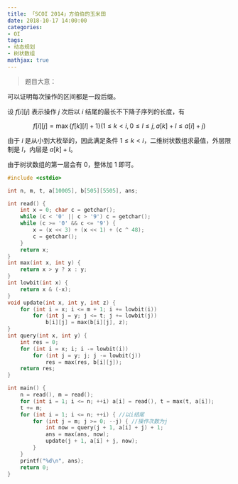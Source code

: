 ```yaml
---
title: 「SCOI 2014」方伯伯的玉米田
date: 2018-10-17 14:00:00
categories:
- OI
tags:
- 动态规划
- 树状数组
mathjax: true
---
```


> 题目大意：

可以证明每次操作的区间都是一段后缀。

设 $f[i][j]$ 表示操作 $j$ 次后以 $i$ 结尾的最长不下降子序列的长度，有

$$
f[i][j]=\max\{f[k][l]+1\}(1 \leq k < i, 0 \leq l \leq j, a[k] + l \leq a[i] + j)
$$

由于 $i$ 是从小到大枚举的，因此满足条件 $1 \leq k < i$，二维树状数组求最值，外层限制是 $l$，内层是 $a[k]+l$。

由于树状数组的第一层会有 $0$，整体加 $1$ 即可。

```c++
#include <cstdio>

int n, m, t, a[10005], b[505][5505], ans;

int read() {
    int x = 0; char c = getchar();
    while (c < '0' || c > '9') c = getchar();
    while (c >= '0' && c <= '9') {
        x = (x << 3) + (x << 1) + (c ^ 48);
        c = getchar();
    }
    return x;
}
int max(int x, int y) {
    return x > y ? x : y;
}
int lowbit(int x) {
    return x & (-x);
}
void update(int x, int y, int z) {
    for (int i = x; i <= m + 1; i += lowbit(i))
        for (int j = y; j <= t; j += lowbit(j))
            b[i][j] = max(b[i][j], z);
}
int query(int x, int y) {
    int res = 0;
    for (int i = x; i; i -= lowbit(i))
        for (int j = y; j; j -= lowbit(j))
            res = max(res, b[i][j]);
    return res;
}

int main() {
    n = read(), m = read();
    for (int i = 1; i <= n; ++i) a[i] = read(), t = max(t, a[i]);
    t += m;
    for (int i = 1; i <= n; ++i) { //以i结尾
        for (int j = m; j >= 0; --j) { //操作次数为j
            int now = query(j + 1, a[i] + j) + 1;
            ans = max(ans, now);
            update(j + 1, a[i] + j, now);
        }
    }
    printf("%d\n", ans);
    return 0;
}
```
